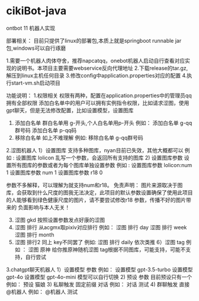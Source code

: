 # cikiBot-java
ontbot 11 机器人实现

部署相关：
目前只提供了linux的部署包,本质上就是springboot runnable jar包,windows可以自行琢磨

1.需要一个机器人肉体夺舍，推荐napcatqq，onebot机器人启动自行查看对应实现的说明书。本项目主要需要webservice反向代理地址
2.下载release的tar.gz,解压到linux主机任何目录
3.修改config中application.properties对应的配置
4.执行start-vm.sh启动项目

功能说明：
1.权限相关
  权限有两种，配置在application.properties中的管理员qq拥有全部权限
  添加白名单中的用户可以拥有实例指令权限，比如请求涩图，使用gpt聊天，但是无法修改配置，比如设置模型，设置图库

 1) 添加白名单
    群白名单用 g-开头,个人白名单用p-开头
    例如：
    添加白名单 g-qq群号码
    添加白名单 p-qq码
 2) 移除白名单
    如上不难理解
    例如:
    移除白名单 g-qq群号码
    
  
2.涩图机器人
 1）设置图库
   支持多种图库，nyan目前已失效，其他大概都可以
   例如 :
    设置图库 lolicon
    乱写一个参数，会返回所有支持的图库
 2) 设置图库参数 
   设置所有图库的参数或者为每个图库单独设置参数
   例如 :
    设置图库参数 lolicon:num 1
    设置图库参数 num 1
    设置图库参数 r18 0

  参数不多解释，可以理解为就支持num和r18。
  免责声明：
    图片来源取决于图库，会获取到什么尺度的图我无法决定，此项目的默认参数设置确保了使用此项目的人能够看到绿色健康尺度的图片，请不要尝试修改r18 参数，传播不好的图片带来的     负面影响与本人无关！

3) 涩图 gkd
   按照设置参数发点好康的涩图
4) 涩图 排行
   从acgmx取pixiv对应排行
   例如：
    涩图 排行 day
    涩图 排行 week
    涩图 排行 month
5) 涩图 排行2
  同上 key不同罢了
    例如:
    涩图 排行 daily
   依次类推
6）涩图 tag
  例如 ：
    涩图 原神
   给你推原神随机涩图
   tag根据不同图库，可能支持，可能不支持，自行尝试


3.chatgpt聊天机器人
 1）设置模型 参数
      例如：
           设置模型 gpt-3.5-turbo
           设置模型 gpt-4o
           设置模型 gpt-4o-mini
      模型可以自行切换
 2) 预设 参数
      目前预设只有一个 
      例如：
        预设 猫娘
 3) 私聊触发
     固定前缀  对话 
     例如：
        对话 测试
 4) 群聊触发
     直接@机器人
     例如：
       @机器人 测试

     

